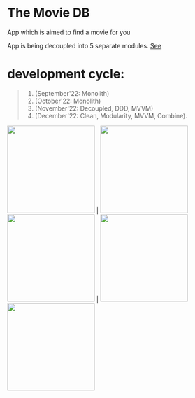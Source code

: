 # The Movie DB
App which is aimed to find a movie for you

App is being decoupled into 5 separate modules. [See](https://github.com/eminsaleck/The-Movie-DB/blob/main/TheMovieDB/Package.swift)

# development cycle:
>1. (September'22: Monolith)
>2. (October'22: Monolith)
>3. (November'22: Decoupled, DDD, MVVM)
>4. (December'22: Clean, Modularity, MVVM, Combine). 



<img src="https://github.com/lemin07/The-Movie-DB/blob/main/screenshots/gif4.gif" width="200px" /> | <img src="https://github.com/lemin07/The-Movie-DB/blob/main/screenshots/gif.gif" width="200px" />
<img src="https://github.com/lemin07/The-Movie-DB/blob/main/screenshots/gif3.gif" width="200px" /> | <img src="https://github.com/lemin07/The-Movie-DB/blob/main/screenshots/gif1.gif" width="200px" />
<img src="https://github.com/lemin07/The-Movie-DB/blob/main/screenshots/gif2.gif" width="200px" />
